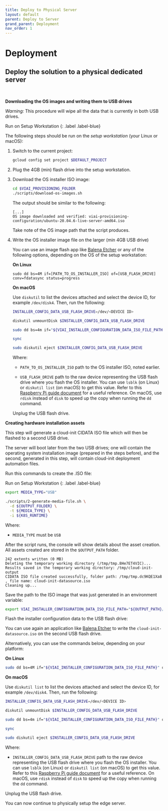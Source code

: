 ```yaml
---
title: Deploy to Physical Server
layout: default
parent: Deploy to Server
grand_parent: Deployment
nav_order: 1
---
```

# Deployment

## Deploy the solution to a physical dedicated server

<br>

__Downloading the OS images and writing them to USB drives__

_Warning:_ This procedure will wipe all the data that is currently in both USB drives.

Run on Setup Workstation
{: .label .label-blue}

The following steps should be run on the _setup workstation_ (your Linux or macOS):

1. Switch to the current project:

    ```bash
    gcloud config set project $DEFAULT_PROJECT
    ```

2. Plug the 4GB (min) flash drive into the setup workstation.

3. Download the OS installer ISO image:

    ```bash
    cd $VIAI_PROVISIONING_FOLDER
    ./scripts/download-os-images.sh
    ```

    The output should be similar to the following:

    ```text
    [...]
    OS image downloaded and verified: viai-provisioning-configuration/ubuntu-20.04.6-live-server-amd64.iso
    ```

    Take note of the OS image path that the script produces.

4. Write the OS installer image file on the larger (min 4GB USB drive)

    You can use an image flash app like [Balena Etcher](https://etcher.balena.io/) or any of the following options, depending on the OS of the setup workstation:

    __On Linux__

    ```text
    sudo dd bs=4M if=[PATH_TO_OS_INSTALLER_ISO] of=[USB_FLASH_DRIVE] conv=fdatasync status=progress
    ```

    __On macOS__

    Use `diskutil` to list the devices attached and select the device ID, for example `/dev/disk4`. Then, run the following:

    ```bash
    INSTALLER_CONFIG_DATA_USB_FLASH_DRIVE=/dev/<DEVICE ID>

    diskutil unmountDisk $INSTALLER_CONFIG_DATA_USB_FLASH_DRIVE

    sudo dd bs=4m if="${VIAI_INSTALLER_CONFIGURATION_DATA_ISO_FILE_PATH}" of=$INSTALLER_CONFIG_DATA_USB_FLASH_DRIVE

    sync

    sudo diskutil eject $INSTALLER_CONFIG_DATA_USB_FLASH_DRIVE
    ```

    Where:

    * `PATH_TO_OS_INSTALLER_ISO` path to the OS installer ISO, noted earlier.

    * `USB_FLASH_DRIVE` path to the raw device representing the USB flash drive where you flash the OS installer. You can use `lsblk` (on Linux) or `diskutil list` (on macOS) to get this value.
    Refer to this [Raspberry Pi guide document](https://www.raspberrypi.org/documentation/computers/getting-started.html) for a useful reference. On macOS, use `rdisk` instead of `disk` to speed up the copy when running the `dd` command.

    Unplug the USB flash drive.

__Creating hardware installation assets__

This step will generate a cloud-init CIDATA ISO file which will then be flashed to a second USB drive. <br>

The server will boot later from the two USB drives; one will contain the operating system installation image (prepared in the steps before), and the second, generated in this step, will contain cloud-init deployment automation files.

Run this commands to create the .ISO file:

Run on Setup Workstation
{: .label .label-blue}

```bash
export MEDIA_TYPE="USB"

./scripts/2-generate-media-file.sh \
  -d ${OUTPUT_FOLDER} \
  -t ${MEDIA_TYPE} \
  -i ${K8S_RUNTIME}
```

Where:

* `MEDIA_TYPE` must be `USB`

After the script runs, the console will show details about the asset creation. All assets created are stored in the `$OUTPUT_PATH` folder.

```text
242 extents written (0 MB)
Deleting the temporary working directory (/tmp/tmp.8He7ET4VIC)...
Results saved in the temporary working directory: /tmp/cloud-init-output
CIDATA ISO file created successfully, folder path: /tmp/tmp.dc9KQE1Xa8 , file name: cloud-init-datasource.iso
Cleaning up...
```

Save the path to the ISO image that was just generated in an environment variable:

```bash
export VIAI_INSTALLER_CONFIGURATION_DATA_ISO_FILE_PATH="${OUTPUT_PATH}/cloud-init-datasource.iso"
```

Flash the installer configuration data to the USB flash drive:

You can use again an application like [Balena Etcher](https://etcher.balena.io/) to write the `cloud-init-datasource.iso` on the second USB flash drive.

Alternatively, you can use the commands below, depending on your platform:

__On Linux__

```bash
sudo dd bs=4M if="${VIAI_INSTALLER_CONFIGURATION_DATA_ISO_FILE_PATH}" of=[INSTALLER_CONFIG_DATA_USB_FLASH_DRIVE] conv=fdatasync status=progress
```

__On macOS__

Use `diskutil list` to list the devices attached and select the device ID, for example `/dev/disk4`. Then, run the following:

```bash
INSTALLER_CONFIG_DATA_USB_FLASH_DRIVE=/dev/<DEVICE ID>

diskutil unmountDisk $INSTALLER_CONFIG_DATA_USB_FLASH_DRIVE

sudo dd bs=4m if="${VIAI_INSTALLER_CONFIGURATION_DATA_ISO_FILE_PATH}" of=$INSTALLER_CONFIG_DATA_USB_FLASH_DRIVE

sync

sudo diskutil eject $INSTALLER_CONFIG_DATA_USB_FLASH_DRIVE
```

Where:

* `INSTALLER_CONFIG_DATA_USB_FLASH_DRIVE` path to the raw device representing the USB flash drive where you flash the OS installer. You can use `lsblk` (on Linux) or `diskutil list` (on macOS) to get this value.
Refer to this [Raspberry Pi guide document](https://www.raspberrypi.org/documentation/computers/getting-started.html) for a useful reference. On macOS, use `rdisk` instead of `disk` to speed up the copy when running the `dd` command.

Unplug the USB flash drive.

You can now continue to physically setup the edge server.
